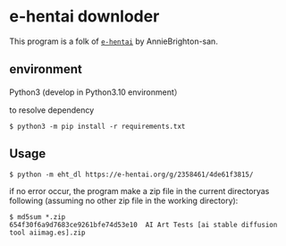 # e-hentai downloder

This program is a folk of [`e-hentai`](https://github.com/AnnieBrighton/e-hentai) by AnnieBrighton-san.

## environment

Python3 (develop in Python3.10 environment）

to resolve dependency
```shell
$ python3 -m pip install -r requirements.txt
```

## Usage

```shell
$ python -m eht_dl https://e-hentai.org/g/2358461/4de61f3815/
```

if no error occur, the program make a zip file in the current directoryas following
(assuming no other zip file in the working directory):

```shell
$ md5sum *.zip
654f30f6a9d7683ce9261bfe74d53e10  AI Art Tests [ai stable diffusion  tool aiimag.es].zip
```
